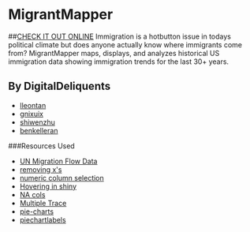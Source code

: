 # MigrantMapper
##[CHECK IT OUT ONLINE](https://lleontan.shinyapps.io/Migrant-Mapper-digitaldelinquents/)
Immigration is a hotbutton issue in todays political climate but does anyone actually know where immigrants come from?
MigrantMapper maps, displays, and analyzes historical US immigration data showing immigration trends for the last 30+ years.

## By DigitalDeliquents
* [lleontan](https://github.com/lleontan/)
* [gnixuix](https://github.com/gnixuix)
* [shiwenzhu](https://github.com/shiwenzhu)
* [benkelleran](https://github.com/benkelleran)

###Resources Used
* [UN Migration Flow Data](http://www.un.org/en/development/desa/population/migration/data/empirical2/migrationflows.shtml)
* [removing x's](http://stackoverflow.com/questions/9098245/r-why-are-xs-added-to-the-names-of-variables-in-my-data-frame)
* [numeric column selection](http://stackoverflow.com/questions/5863097/selecting-only-numeric-columns-from-a-data-frame)
* [Hovering in shiny](https://gallery.shinyapps.io/093-plot-interaction-basic/)
* [NA cols](http://stackoverflow.com/questions/2643939/remove-columns-from-dataframe-where-all-values-are-na)
* [Multiple Trace](https://plot.ly/r/graphing-multiple-chart-types/)
* [pie-charts](https://plot.ly/r/pie-charts/)
* [piechartlabels](http://stackoverflow.com/questions/35002772/pie-chart-labels-cut-off)
